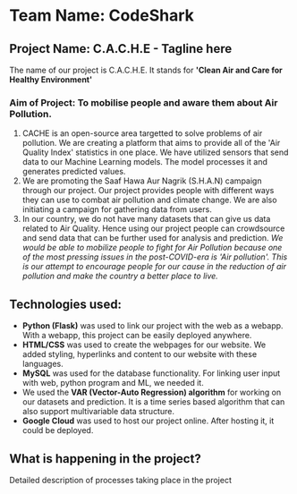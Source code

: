 # Team Name: CodeShark
## Project Name: C.A.C.H.E - Tagline here
The name of our project is C.A.C.H.E. It stands for **'Clean Air and Care for Healthy Environment'**
### Aim of Project: To mobilise people and aware them about Air Pollution.
1. CACHE is an open-source area targetted to solve problems of air pollution. We are creating a platform that aims to provide all of the 'Air Quality Index' statistics in one place. We have utilized sensors that send data to our Machine Learning models. The model processes it and generates predicted values. 
2. We are promoting the Saaf Hawa Aur Nagrik (S.H.A.N) campaign through our project. Our project provides people with different ways they can use to combat air pollution and climate change. We are also initiating a campaign for gathering data from users. 
3. In our country, we do not have many datasets that can give us data related to Air Quality. Hence using our project people can crowdsource and send data that can be further used for analysis and prediction. 
*We would be able to mobilize people to fight for Air Pollution because one of the most pressing issues in the post-COVID-era is 'Air pollution'. This is our attempt to encourage people for our cause in the reduction of air pollution and make the country a better place to live.*

## Technologies used:
- **Python (Flask)** was used to link our project with the web as a webapp. With a webapp, this project can be easily deployed anywhere.
- **HTML/CSS** was used to create the webpages for our website. We added styling, hyperlinks and content to our website with these languages.
- **MySQL** was used for the database functionality. For linking user input with web, python program and ML, we needed it.
- We used the **VAR (Vector-Auto Regression) algorithm** for working on our datasets and prediction. It is a time series based algorithm that can also support multivariable data structure.
- **Google Cloud** was used to host our project online. After hosting it, it could be deployed.
## What is happening in the project?
Detailed description of processes taking place in the project
